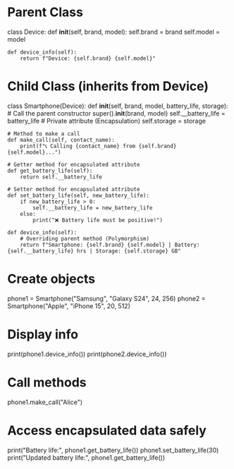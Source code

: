 # Parent Class
class Device:
    def __init__(self, brand, model):
        self.brand = brand
        self.model = model

    def device_info(self):
        return f"Device: {self.brand} {self.model}"


# Child Class (inherits from Device)
class Smartphone(Device):
    def __init__(self, brand, model, battery_life, storage):
        # Call the parent constructor
        super().__init__(brand, model)
        self.__battery_life = battery_life  # Private attribute (Encapsulation)
        self.storage = storage

    # Method to make a call
    def make_call(self, contact_name):
        print(f"📞 Calling {contact_name} from {self.brand} {self.model}...")

    # Getter method for encapsulated attribute
    def get_battery_life(self):
        return self.__battery_life

    # Setter method for encapsulated attribute
    def set_battery_life(self, new_battery_life):
        if new_battery_life > 0:
            self.__battery_life = new_battery_life
        else:
            print("❌ Battery life must be positive!")

    def device_info(self):
        # Overriding parent method (Polymorphism)
        return f"Smartphone: {self.brand} {self.model} | Battery: {self.__battery_life} hrs | Storage: {self.storage} GB"


# Create objects
phone1 = Smartphone("Samsung", "Galaxy S24", 24, 256)
phone2 = Smartphone("Apple", "iPhone 15", 20, 512)

# Display info
print(phone1.device_info())
print(phone2.device_info())

# Call methods
phone1.make_call("Alice")

# Access encapsulated data safely
print("Battery life:", phone1.get_battery_life())
phone1.set_battery_life(30)
print("Updated battery life:", phone1.get_battery_life())
